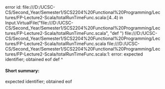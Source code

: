 error id: file:///D:/UCSC-CS/Second_Year/Semester1/SCS2204%20Functional%20Programming/Lectures/FP-Lecture2-Scala/totalRunTimeFunc.scala:[4..4) in Input.VirtualFile("file:///D:/UCSC-CS/Second_Year/Semester1/SCS2204%20Functional%20Programming/Lectures/FP-Lecture2-Scala/totalRunTimeFunc.scala", "def ")
file:///D:/UCSC-CS/Second_Year/Semester1/SCS2204%20Functional%20Programming/Lectures/FP-Lecture2-Scala/totalRunTimeFunc.scala
file:///D:/UCSC-CS/Second_Year/Semester1/SCS2204%20Functional%20Programming/Lectures/FP-Lecture2-Scala/totalRunTimeFunc.scala:1: error: expected identifier; obtained eof
def 
    ^
#### Short summary: 

expected identifier; obtained eof